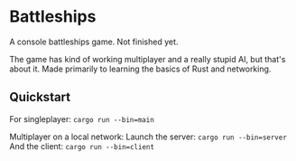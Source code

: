 # Battleships

A console battleships game. Not finished yet.

The game has kind of working multiplayer and a really
stupid AI, but that's about it. Made primarily to
learning the basics of Rust and networking.

## Quickstart

For singleplayer:
`cargo run --bin=main`

Multiplayer on a local network:
Launch the server:
`cargo run --bin=server`
And the client:
`cargo run --bin=client`
